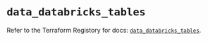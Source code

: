 # `data_databricks_tables`

Refer to the Terraform Registory for docs: [`data_databricks_tables`](https://registry.terraform.io/providers/databricks/databricks/1.33.0/docs/data-sources/tables).
